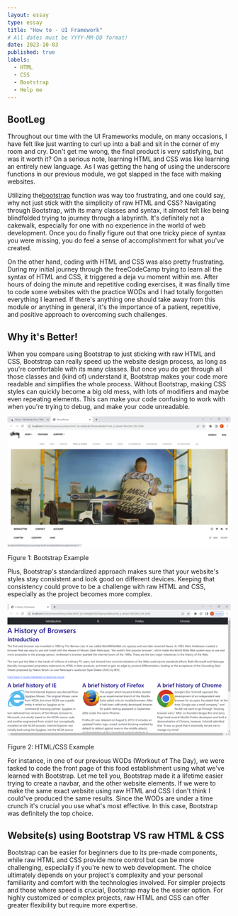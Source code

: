 ```yaml
---
layout: essay
type: essay
title: "How to - UI Framework"
# All dates must be YYYY-MM-DD format!
date: 2023-10-03
published: true
labels:
  - HTML
  - CSS
  - Bootstrap
  - Help me
---
```



## BootLeg

Throughout our time with the UI Frameworks module, on many occasions, I have felt like just wanting to curl up into a ball and sit in the corner of my room and cry. Don't get me wrong, the final product is very satisfying, but was it worth it? On a serious note, learning HTML and CSS was like learning an entirely new language. As I was getting the hang of using the underscore functions in our previous module, we got slapped in the face with making websites.

Utilizing the<a href="https://getbootstrap.com/">bootstrap</a> function was way too frustrating, and one could say, why not just stick with the simplicity of raw HTML and CSS? Navigating through Bootstrap, with its many classes and syntax, it almost felt like being blindfolded trying to journey through a labyrinth. It's definitely not a cakewalk, especially for one with no experience in the world of web development. Once you do finally figure out that one tricky piece of syntax you were missing, you do feel a sense of accomplishment for what you've created.

On the other hand, coding with HTML and CSS was also pretty frustrating. During my initial journey through the freeCodeCamp trying to learn all the syntax of HTML and CSS, it triggered a deja vu moment within me. After hours of doing the minute and repetitive coding exercises, it was finally time to code some websites with the practice WODs and I had totally forgotten everything I learned. If there's anything one should take away from this module or anything in general, it's the importance of a patient, repetitive, and positive approach to overcoming such challenges.

## Why it's Better!

When you compare using Bootstrap to just sticking with raw HTML and CSS, Bootstrap can really speed up the website design process, as long as you're comfortable with its many classes. But once you do get through all those classes and (kind of) understand it, Bootstrap makes your code more readable and simplifies the whole process. Without Bootstrap, making CSS styles can quickly become a big old mess, with lots of modifiers and maybe even repeating elements. This can make your code confusing to work with when you're trying to debug, and make your code unreadable. 

<div class="text-center p-4">
  <img src="../img/StussyRepKinda.png" class="img-thumbnail" alt="Bootstrap Example">
  <p class="text-muted">Figure 1: Bootstrap Example</p>
</div>

Plus, Bootstrap's standardized approach makes sure that your website's styles stay consistent and look good on different devices. Keeping that consistency could prove to be a challenge with raw HTML and CSS, especially as the project becomes more complex.

<div class="text-center p-4">
  <img src="../img/htmlcssexample.png" class="img-thumbnail" alt="HTML/CSS Example">
  <p class="text-muted">Figure 2: HTML/CSS Example</p>
</div>

For instance, in one of our previous WODs (Workout of The Day), we were tasked to code the front page of this food establishment using what we've learned with Bootstrap. Let me tell you, Bootstrap made it a lifetime easier trying to create a navbar, and the other website elements. If we were to make the same exact website using raw HTML and CSS I don't think I could've produced the same results. Since the WODs are under a time crunch it's crucial you use what's most effective. In this case, Bootstrap was definitely the top choice.

## Website(s) using Bootstrap VS raw HTML & CSS

Bootstrap can be easier for beginners due to its pre-made components, while raw HTML and CSS provide more control but can be more challenging, especially if you're new to web development. The choice ultimately depends on your project's complexity and your personal familiarity and comfort with the technologies involved. For simpler projects and those where speed is crucial, Bootstrap may be the easier option. For highly customized or complex projects, raw HTML and CSS can offer greater flexibility but require more expertise.
